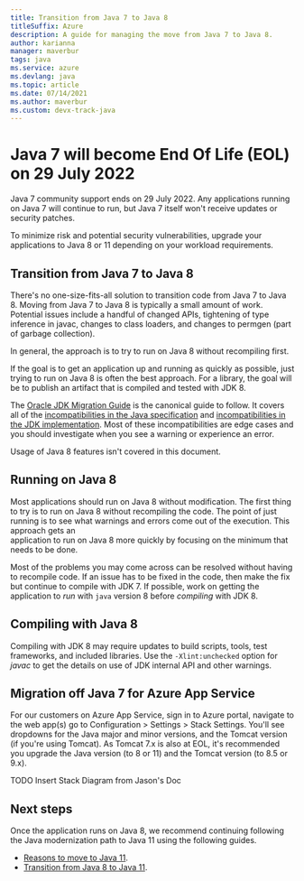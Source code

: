 ```yaml
---
title: Transition from Java 7 to Java 8
titleSuffix: Azure
description: A guide for managing the move from Java 7 to Java 8. 
author: karianna
manager: maverbur
tags: java
ms.service: azure
ms.devlang: java
ms.topic: article
ms.date: 07/14/2021
ms.author: maverbur
ms.custom: devx-track-java
---
```


# Java 7 will become End Of Life (EOL) on 29 July 2022

Java 7 community support ends on 29 July 2022. Any applications running on Java 7
will continue to run, but Java 7 itself won't receive updates or security patches.

To minimize risk and potential security vulnerabilities, upgrade your applications to
Java 8 or 11 depending on your workload requirements.

## Transition from Java 7 to Java 8

There's no one-size-fits-all solution to transition code from Java 7 to Java 8.
Moving from Java 7 to Java 8 is typically a small amount of work. Potential issues
include a handful of changed APIs, tightening of type inference in javac, changes to class loaders,
and changes to permgen (part of garbage collection).

In general, the approach is to try to run on Java 8 without recompiling first.

If the goal is to get an application up and running as quickly as possible, just
trying to run on Java 8 is often the best approach. For a library, the goal will
be to publish an artifact that is compiled and tested with JDK 8.

The [Oracle JDK Migration Guide](https://www.oracle.com/java/technologies/javase/jdk8-adoption-guide.html) is the canonical
guide to follow. It covers all of the [incompatibilities in the Java specification](https://www.oracle.com/java/technologies/javase/8-compatibility-guide.html#A999198) and
[incompatibilities in the JDK implementation](https://www.oracle.com/java/technologies/javase/8-compatibility-guide.html#A999387). Most of these incompatibilities
are edge cases and you should investigate when you see a warning or experience an error.

Usage of Java 8 features isn't covered in this document.

## Running on Java 8

Most applications should run on Java 8 without modification. The first thing to try
is to run on Java 8 without recompiling the code. The point of just running is to
see what warnings and errors come out of the execution. This approach gets an  
application to run on Java 8 more quickly by focusing on the minimum that needs
to be done.

Most of the problems you may come across can be resolved without having to recompile code.
If an issue has to be fixed in the code, then make the fix but continue to compile
with JDK 7. If possible, work on getting the application to *run* with `java`
version 8 before *compiling* with JDK 8.

## Compiling with Java 8

Compiling with JDK 8 may require updates to build scripts, tools, test frameworks,
and included libraries. Use the `-Xlint:unchecked` option for *javac* to get the
details on use of JDK internal API and other warnings.

## Migration off Java 7 for Azure App Service

For our customers on Azure App Service, sign in to Azure portal, navigate to the web app(s)
go to Configuration > Settings > Stack Settings. You'll see dropdowns for the Java major and minor
versions, and the Tomcat version (if you're using Tomcat). As Tomcat 7.x is also at EOL, it's
recommended you upgrade the Java version (to 8 or 11) and the Tomcat version (to 8.5 or 9.x).

TODO Insert Stack Diagram from Jason's Doc

## Next steps

Once the application runs on Java 8, we recommend continuing following the Java modernization path to Java 11 using
the following guides.

* [Reasons to move to Java 11](./reasons-to-move-to-java-11.md).
* [Transition from Java 8 to Java 11](./transition-from-java-8-to-java-11.md).
